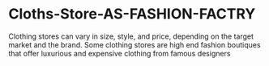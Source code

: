 # Cloths-Store-AS-FASHION-FACTRY
 Clothing stores can vary in size, style, and price, depending on the target market and the brand. Some clothing stores are high end fashion boutiques that offer luxurious and expensive clothing from famous designers
